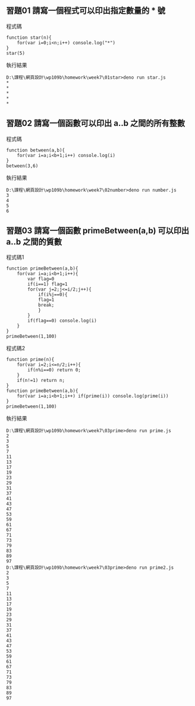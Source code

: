 ## 習題01 請寫一個程式可以印出指定數量的 * 號
程式碼
```
function star(n){
    for(var i=0;i<n;i++) console.log("*")
}
star(5)
```
執行結果
```
D:\課程\網頁設計\wp109b\homework\week7\01star>deno run star.js
*
*
*
*
*
```
## 習題02 請寫一個函數可以印出 a..b 之間的所有整數
程式碼
```
function between(a,b){
    for(var i=a;i<b+1;i++) console.log(i)
}
between(3,6)
```
執行結果
```
D:\課程\網頁設計\wp109b\homework\week7\02number>deno run number.js
3
4
5
6
```
## 習題03 請寫一個函數 primeBetween(a,b) 可以印出 a..b 之間的質數
程式碼1
```
function primeBetween(a,b){
    for(var i=a;i<b+1;i++){
        var flag=0
        if(i==1) flag=1
        for(var j=2;j<=i/2;j++){
            if(i%j==0){
            flag=1
            break;                
            }
        }
        if(flag==0) console.log(i)
    }
}
primeBetween(1,100)
```
程式碼2
```
function prime(n){
    for(var i=2;i<=n/2;i++){
        if(n%i==0) return 0;
    }
    if(n!=1) return n; 
}
function primeBetween(a,b){
    for(var i=a;i<b+1;i++) if(prime(i)) console.log(prime(i))
}
primeBetween(1,100)
```
執行結果
```
D:\課程\網頁設計\wp109b\homework\week7\03prime>deno run prime.js
2
3 
5 
7 
11
13
17
19
23
29
31
37
41
43
47
53
59
61
67
71
73
79
83
89
97
D:\課程\網頁設計\wp109b\homework\week7\03prime>deno run prime2.js
2
3 
5 
7 
11
13
17
19
23
29
31
37
41
43
47
53
59
61
67
71
73
79
83
89
97
```
